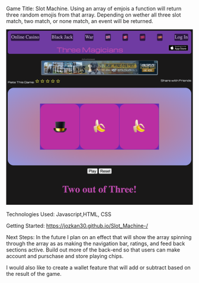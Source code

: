 Game Title: Slot Machine. Using an array of emjois a function will return three random emojis from that array. Depending on wether all three slot match, two match, or none match, an event will be returned.



![Alt text](Slot_machine_screenshot.png)




Technologies Used: Javascript,HTML, CSS


Getting Started: https://jozkan30.github.io/Slot_Machine-/


Next Steps: In the future I plan on an effect that will show the array spinning through the array as as making the navigation bar, ratings, and feed back sections active. Build out more of the back-end so that users can make account and purschase and store playing chips.

 I would also like to create a wallet feature that will add or subtract based on the result of the game. 


